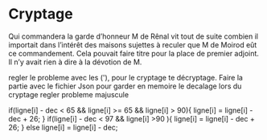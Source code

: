 # Cryptage

Qui commandera la garde d’honneur M de Rênal vit tout de suite combien 
il importait dans l’intérêt des maisons sujettes à reculer que M de Moirod 
eût ce commandement. Cela pouvait faire titre pour la place de premier adjoint. 
Il n’y avait rien à dire à la dévotion de M.


regler le probleme avec les ('), pour le cryptage te décryptage.
Faire la partie avec le fichier Json pour garder en memoire le decalage lors du cryptage 
regler probleme majuscule

if(ligne[i] - dec < 65 && ligne[i] >= 65 && ligne[i] > 90){
                            ligne[i] = ligne[i] - dec + 26;
                        }
                        if(ligne[i] - dec < 97 && ligne[i] >90 ){
                            ligne[i] = ligne[i] - dec + 26;
                        }
                        else
                             ligne[i] = ligne[i] - dec;
